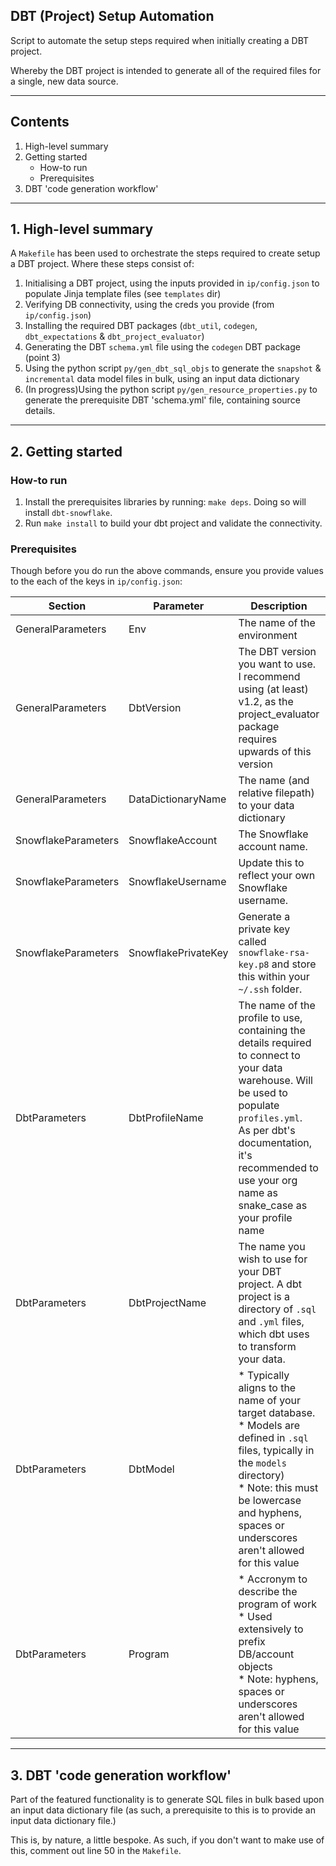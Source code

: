 ## DBT (Project) Setup Automation

Script to automate the setup steps required when initially creating a DBT project.

Whereby the DBT project is intended to generate all of the required files for a single, new data source.

---

## Contents

1. High-level summary
2. Getting started
    * How-to run
    * Prerequisites
3. DBT 'code generation workflow'


---

## 1. High-level summary

A `Makefile` has been used to orchestrate the steps required to create setup a DBT project. Where these steps consist of:

1) Initialising a DBT project, using the inputs provided in `ip/config.json` to populate Jinja template files (see `templates` dir)
2) Verifying DB connectivity, using the creds you provide (from `ip/config.json`)
3) Installing the required DBT packages (`dbt_util`, `codegen`, `dbt_expectations` & `dbt_project_evaluator`)
4) Generating the DBT `schema.yml` file using the `codegen` DBT package (point 3)
5) Using the python script `py/gen_dbt_sql_objs` to generate the `snapshot` & `incremental` data model files in bulk, using an input data dictionary
6) (In progress)Using the python script `py/gen_resource_properties.py` to generate the prerequisite DBT 'schema.yml' file, containing source details.

---

## 2. Getting started

### How-to run

1. Install the prerequisites libraries by running: `make deps`. Doing so will install `dbt-snowflake`.
2. Run `make install` to build your dbt project and validate the connectivity.


### Prerequisites

Though before you do run the above commands, ensure you provide values to the each of the keys in `ip/config.json`:

| Section | Parameter | Description                  | Example |
| ------- | -------| -----------------------------| --- |
| GeneralParameters | Env | The name of the environment | `DEV` |
| GeneralParameters | DbtVersion | The DBT version you want to use. I recommend using (at least) v1.2, as the project_evaluator package requires upwards of this version | `1.2.0` |
| GeneralParameters | DataDictionaryName | The name (and relative filepath) to your data dictionary | `ip/data_dictionary.csv` |
| SnowflakeParameters | SnowflakeAccount | The Snowflake account name. | `companyabc.ap-southeast-2` |
| SnowflakeParameters | SnowflakeUsername | Update this to reflect your own Snowflake username. | `jbloggs` |
| SnowflakeParameters | SnowflakePrivateKey | Generate a private key called `snowflake-rsa-key.p8` and store this within your `~/.ssh` folder. | `my-rsa-key.p8` |
| DbtParameters | DbtProfileName | The name of the profile to use, containing the details required to connect to your data warehouse. Will be used to populate `profiles.yml`.<br/> As per dbt's documentation, it's recommended to use your org name as snake_case as your profile name | `eg_company` |
| DbtParameters | DbtProjectName | The name you wish to use for your DBT project. A dbt project is a directory of `.sql` and `.yml` files, which dbt uses to transform your data. | `eg_project` |
| DbtParameters | DbtModel | * Typically aligns to the name of your target database.<br/>* Models are defined in `.sql` files, typically in the `models` directory)<br/>* Note: this must be lowercase and hyphens, spaces or underscores aren't allowed for this value | `curated_db` |
| DbtParameters | Program | * Accronym to describe the program of work<br/>* Used extensively to prefix DB/account objects<br/>* Note: hyphens, spaces or underscores aren't allowed for this value | `DFP` <br/>(accronym for 'Data Foundations Project') |

---


## 3. DBT 'code generation workflow'

Part of the featured functionality is to generate SQL files in bulk based upon an input data dictionary file (as such, a prerequisite to this is to provide an input data dictionary file.)

This is, by nature, a little bespoke. As such, if you don't want to make use of this, comment out line 50 in the `Makefile`.

